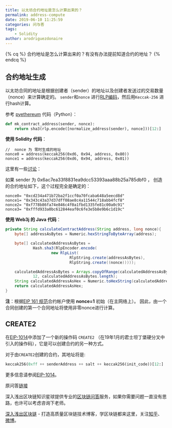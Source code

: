 ```yaml
---
title: 以太坊合约地址是怎么计算出来的？
permalink: address-compute
date: 2019-06-10 11:25:59
categories: 问与答
tags: 
    - Solidity
author: arodriguezdonaire
---
```



{% cq %}
合约地址是怎么计算出来的？有没有办法提前知道合约的地址？
{% endcq %}

<!-- more -->

## 合约地址生成

以太坊合同的地址是根据创建者（sender）的地址以及创建者发送过的交易数量（nonce）来计算确定的。 `sender`和`nonce` 进行[RLP编码](https://learnblockchain.cn/2019/05/20/geth-rlp-encode/)，然后用`Keccak-256` 进行hash计算。

参考 [pyethereum](https://github.com/ethereum/pyethereum/blob/782842758e219e40739531a5e56fff6e63ca567b/ethereum/utils.py) 代码（Python）：

```python
def mk_contract_address(sender, nonce):
    return sha3(rlp.encode([normalize_address(sender), nonce]))[12:]
```

**使用 Solidity 代码**：

```
//  nonce 为 零时生成的地址
nonce0 = address(keccak256(0xd6, 0x94, address, 0x80))
nonce1 = address(keccak256(0xd6, 0x94, address, 0x01))
```

这里有一些[讨论](https://swende.se/blog/Ethereum_quirks_and_vulns.html)：

如果 sender 为 0x6ac7ea33f8831ea9dcc53393aaa88b25a785dbf0 ， 创造的合约地址如下，这个过程完全是确定的：

```
nonce0= "0xcd234a471b72ba2f1ccf0a70fcaba648a5eecd8d"  
nonce1= "0x343c43a37d37dff08ae8c4a11544c718abb4fcf8"
nonce2= "0xf778b86fa74e846c4f0a1fbd1335fe81c00a0c91"
nonce3= "0xfffd933a0bc612844eaf0c6fe3e5b8e9b6c1d19c"
```

**使用 Web3j 的 Java 代码**：

```java
private String calculateContractAddress(String address, long nonce){
    byte[] addressAsBytes = Numeric.hexStringToByteArray(address);

    byte[] calculatedAddressAsBytes =
            Hash.sha3(RlpEncoder.encode(
                    new RlpList(
                            RlpString.create(addressAsBytes),
                            RlpString.create((nonce)))));

    calculatedAddressAsBytes = Arrays.copyOfRange(calculatedAddressAsBytes,
            12, calculatedAddressAsBytes.length);
    String calculatedAddressAsHex = Numeric.toHexString(calculatedAddressAsBytes);
    return calculatedAddressAsHex;
}
```

**注**：根据[EIP 161 规范](https://github.com/ethereum/EIPs/blob/master/EIPS/eip-161.md#specification)合约帐户使用 **nonce=1** 初始（在主网络上）。 因此，由一个合同创建的第一个合同地址将使用非零nonce进行计算。

## CREATE2

在[EIP-1014](https://github.com/ethereum/EIPs/blob/master/EIPS/eip-1014.md)中添加了一个新的操作码 `CREATE2` （在19年1月的君士坦丁堡硬分叉中引入的操作码），它是可以创建合约的另一种方式。


对于由`CREATE2`创建的合约，其地址将是:

```python
keccak256(0xff ++ senderAddress ++ salt ++ keccak256(init_code))[12:]
```

更多信息请参阅[EIP-1014](https://github.com/ethereum/EIPs/blob/master/EIPS/eip-1014.md)。


原问答[链接](https://ethereum.stackexchange.com/questions/760/how-is-the-address-of-an-ethereum-contract-computed)

深入浅出区块链知识星球提供专业的[区块链问答](https://learnblockchain.cn/2019/01/12/about-qa/)服务，如果你需要问题一直没有思路，也许可以考虑咨询下老师。

[深入浅出区块链](https://learnblockchain.cn/) - 打造高质量区块链技术博客，学区块链都来这里，关注[知乎](https://www.zhihu.com/people/xiong-li-bing/activities)、[微博](https://weibo.com/517623789)。
